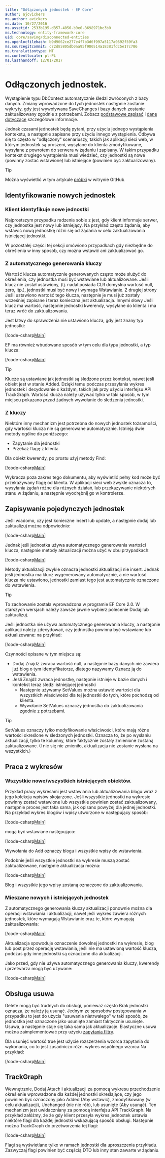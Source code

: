 ```yaml
---
title: "Odłączonych jednostek - EF Core"
author: ajcvickers
ms.author: avickers
ms.date: 10/27/2016
ms.assetid: 2533b195-d357-4056-b0e0-8698971bc3b0
ms.technology: entity-framework-core
uid: core/saving/disconnected-entities
ms.openlocfilehash: b9d9662ce277e4f7b3d6f997a5117a0592f59fa3
ms.sourcegitcommit: c72d85805db0aa95f980514a18381fdc5e17c786
ms.translationtype: MT
ms.contentlocale: pl-PL
ms.lasthandoff: 12/01/2017
---
```

# <a name="disconnected-entities"></a>Odłączonych jednostek.

Wystąpienie typu DbContext automatycznie śledzi zwróconych z bazy danych. Zmiany wprowadzone do tych jednostek następnie zostanie wykryty, gdy jest wywoływana SaveChanges i bazy danych zostanie zaktualizowany zgodnie z potrzebami. Zobacz [podstawowe zapisać](basic.md) i [dane dotyczące](related-data.md) szczegółowe informacje.

Jednak czasami jednostek będą pytani, przy użyciu jednego wystąpienia kontekstu, a następnie zapisane przy użyciu innego wystąpienia. Odbywa się to często w "odłączony" scenariuszy, takich jak aplikacji sieci web, w którym jednostek są proszeni, wysyłane do klienta zmodyfikowane, wysyłane z powrotem do serwera w żądaniu i zapisany. W takim przypadku kontekst drugiego wystąpienia musi wiedzieć, czy jednostki są nowe (powinny zostać wstawione) lub istniejące (powinien być zaktualizowany).

> [!TIP]  
> Można wyświetlić w tym artykule [próbki](https://github.com/aspnet/EntityFramework.Docs/tree/master/samples/core/Saving/Saving/Disconnected/) w witrynie GitHub.

## <a name="identifying-new-entities"></a>Identyfikowanie nowych jednostek

### <a name="client-identifies-new-entities"></a>Klient identyfikuje nowe jednostki

Najprostszym przypadku radzenia sobie z jest, gdy klient informuje serwer, czy jednostka jest nowy lub istniejący. Na przykład często żądania, aby wstawić nową jednostkę różni się od żądania w celu zaktualizowania istniejącej jednostki.

W pozostałej części tej sekcji omówiono przypadkach gdy niezbędne do określenia w inny sposób, czy można wstawić ani zaktualizować go.

### <a name="with-auto-generated-keys"></a>Z automatycznego generowania kluczy

Wartość klucza automatycznie generowanych często może służyć do określenia, czy jednostka musi być wstawiane lub aktualizowane. Jeśli klucz nie został ustawiony, (tj. nadal posiada CLR domyślna wartość null, zero, itp.), jednostki musi być nowy i wymaga Wstawianie. Z drugiej strony Jeśli ustawiono wartość tego klucza, następnie je musi już zostały wcześniej zapisane i teraz konieczna jest aktualizacja. Innymi słowy Jeśli klucz ma wartość, następnie jednostki kwerendy, wysyłane do klienta i ma teraz wróć do zaktualizowania.

Jest łatwy do sprawdzenia nie ustawiono klucza, gdy jest znany typ jednostki:

[!code-csharp[Main](../../../samples/core/Saving/Saving/Disconnected/Sample.cs#IsItNewSimple)]

EF ma również wbudowane sposób w tym celu dla typu jednostki, a typ klucza:

[!code-csharp[Main](../../../samples/core/Saving/Saving/Disconnected/Sample.cs#IsItNewGeneral)]

> [!TIP]  
> Klucze są ustawiane jak jednostki są śledzone przez kontekst, nawet jeśli obiekt jest w stanie Added. Dzięki temu podczas przesyłania wykres jednostek i decydowanie o każdym, takich jak przy użyciu interfejsu API TrackGraph. Wartość klucza należy używać tylko w taki sposób, w tym miejscu pokazano _przed_ żadnych wywołanie do śledzenia jednostki.

### <a name="with-other-keys"></a>Z kluczy

Niektóre inny mechanizm jest potrzebna do nowych jednostek tożsamości, gdy wartości klucza nie są generowane automatycznie. Istnieją dwie metody ogólne do poniższego:
 * Zapytanie dla jednostki
 * Przekaż flagę z klienta

Dla obiekt kwerendy, po prostu użyj metody Find:

[!code-csharp[Main](../../../samples/core/Saving/Saving/Disconnected/Sample.cs#IsItNewQuery)]

Wykracza poza zakres tego dokumentu, aby wyświetlić pełny kod może być przekazywany flagę od klienta. W aplikacji sieci web zwykle oznacza to, wysyłania żądań różne dla różnych działań, lub przekazywanie niektórych stanu w żądaniu, a następnie wyodrębnij go w kontrolerze.

## <a name="saving-single-entities"></a>Zapisywanie pojedynczych jednostek

Jeśli wiadomo, czy jest konieczne insert lub update, a następnie dodaj lub zaktualizuj można odpowiednio:

[!code-csharp[Main](../../../samples/core/Saving/Saving/Disconnected/Sample.cs#InsertAndUpdateSingleEntity)]

Jednak jeśli jednostka używa automatycznego generowania wartości klucza, następnie metody aktualizacji można użyć w obu przypadkach:

[!code-csharp[Main](../../../samples/core/Saving/Saving/Disconnected/Sample.cs#InsertOrUpdateSingleEntity)]

Metody aktualizacji zwykle oznacza jednostki aktualizacji nie insert. Jednak jeśli jednostka ma klucz wygenerowany automatycznie, a nie wartość klucza nie ustawiono, jednostki zamiast tego jest automatycznie oznaczone do wstawienia.

> [!TIP]  
> To zachowanie została wprowadzona w programie EF Core 2.0. W starszych wersjach należy zawsze jawnie wybierz polecenie Dodaj lub zaktualizuj.

Jeśli jednostka nie używa automatycznego generowania kluczy, a następnie aplikacji należy zdecydować, czy jednostka powinna być wstawiane lub aktualizowane: na przykład:

[!code-csharp[Main](../../../samples/core/Saving/Saving/Disconnected/Sample.cs#InsertOrUpdateSingleEntityWithFind)]

Czynności opisane w tym miejscu są:
* Dodaj Znajdź zwraca wartość null, a następnie bazy danych nie zawiera już blog o tym identyfikatorze, dlatego nazywamy Oznacz ją do wstawienia.
* Jeśli Znajdź zwraca jednostkę, następnie istnieje w bazie danych i kontekst teraz śledzi istniejącej jednostki
  * Następnie używamy SetValues można ustawić wartości dla wszystkich właściwości dla tej jednostki do tych, które pochodzą od klienta.
  * Wywołanie SetValues oznaczy jednostka do zaktualizowania zgodnie z potrzebami.

> [!TIP]  
> SetValues oznaczy tylko modyfikowanie właściwości, które mają różne wartości określone w śledzonych jednostki. Oznacza to, że po wysłaniu aktualizacji, tylko te kolumny, które faktycznie zostały zmienione zostaną zaktualizowane. (I nic się nie zmieniło, aktualizacja nie zostanie wysłana na wszystkich.)

## <a name="working-with-graphs"></a>Praca z wykresów

### <a name="all-newall-existing-entities"></a>Wszystkie nowe/wszystkich istniejących obiektów.

Przykład pracy wykresami jest wstawiania lub aktualizowania blogu wraz z jego kolekcja wpisów skojarzone. Jeśli wszystkie jednostki na wykresie powinny zostać wstawione lub wszystkie powinien zostać zaktualizowany, następnie proces jest taka sama, jak opisano powyżej dla jednej jednostki. Na przykład wykres blogów i wpisy utworzone w następujący sposób:

[!code-csharp[Main](../../../samples/core/Saving/Saving/Disconnected/Sample.cs#CreateBlogAndPosts)]

mogą być wstawiane następująco:

[!code-csharp[Main](../../../samples/core/Saving/Saving/Disconnected/Sample.cs#InsertGraph)]

Wywołania do Add oznaczy blogu i wszystkie wpisy do wstawienia.

Podobnie jeśli wszystkie jednostki na wykresie muszą zostać zaktualizowane, następnie aktualizacja można:

[!code-csharp[Main](../../../samples/core/Saving/Saving/Disconnected/Sample.cs#UpdateGraph)]

Blog i wszystkie jego wpisy zostaną oznaczone do zaktualizowania.

### <a name="mix-of-new-and-existing-entities"></a>Mieszane nowych i istniejących jednostek

Z automatycznego generowania kluczy aktualizacji ponownie można dla operacji wstawiania i aktualizacji, nawet jeśli wykres zawiera różnych jednostek, które wymagają Wstawianie oraz te, które wymagają zaktualizowania:

[!code-csharp[Main](../../../samples/core/Saving/Saving/Disconnected/Sample.cs#InsertOrUpdateGraph)]

Aktualizacja spowoduje oznaczenie dowolnej jednostki na wykresie, blog lub post przez operację wstawiania, jeśli nie ma ustawioną wartość klucza, podczas gdy inne jednostki są oznaczone dla aktualizacji.

Jako przed, gdy nie używa automatycznego generowania kluczy, kwerendy i przetwarza mogą być używane:

[!code-csharp[Main](../../../samples/core/Saving/Saving/Disconnected/Sample.cs#InsertOrUpdateGraphWithFind)]

## <a name="handling-deletes"></a>Obsługa usuwa

Delete mogą być trudnych do obsługi, ponieważ często Brak jednostki oznacza, że należy ją usunąć. Jednym ze sposobów postępowania w przypadku to jest do użycia "usuwania nietrwałego" w taki sposób, że jednostka jest oznaczone jako usunięte zamiast faktycznie usunięte. Usuwa, a następnie staje się taka sama jak aktualizacje. Elastyczne usuwa można zaimplementować przy użyciu [zapytania filtry](xref:core/querying/filters).

Dla usunięć wartość true jest użycie rozszerzenia wzorca zapytania do wykonania, co to jest zasadniczo różn. wykres wspólnego wzorca Na przykład:

[!code-csharp[Main](../../../samples/core/Saving/Saving/Disconnected/Sample.cs#InsertUpdateOrDeleteGraphWithFind)]

## <a name="trackgraph"></a>TrackGraph

Wewnętrznie, Dodaj Attach i aktualizacji za pomocą wykresu przechodzenie określenie wprowadzone dla każdej jednostki określające, czy jego powinien być oznaczony jako Added (Aby wstawić), zmodyfikowany (w celu aktualizacji), Unchanged (nic nie rób), lub usunięte (Aby usunąć). Ten mechanizm jest uwidaczniany za pomocą interfejsu API TrackGraph. Na przykład załóżmy, że że gdy klient przesyła wykres jednostek ustawia niektóre flagi dla każdej jednostki wskazującą sposób obsługi. Następnie można TrackGraph do przetworzenia tej flagi:

[!code-csharp[Main](../../../samples/core/Saving/Saving/Disconnected/Sample.cs#TrackGraph)]

Flagi są wyświetlane tylko w ramach jednostki dla uproszczenia przykładu. Zazwyczaj flagi powinien być częścią DTO lub inny stan zawarte w żądaniu.
